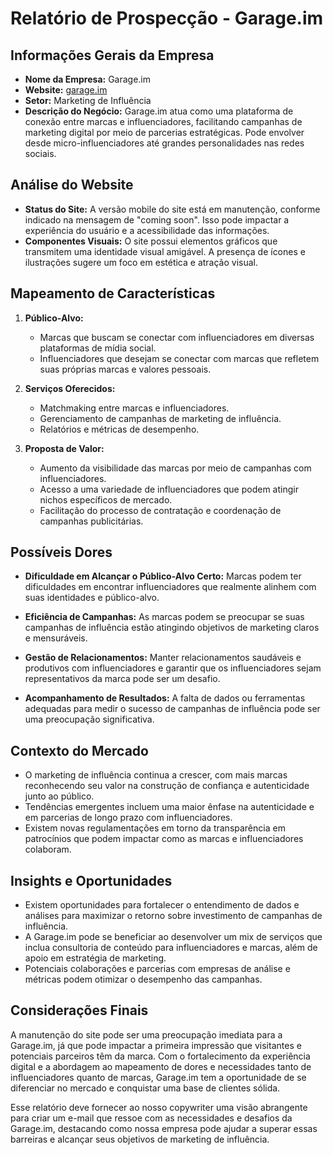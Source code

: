 # Relatório de Prospecção - Garage.im

## Informações Gerais da Empresa

- **Nome da Empresa:** Garage.im
- **Website:** [garage.im](https://garage.im)
- **Setor:** Marketing de Influência
- **Descrição do Negócio:** Garage.im atua como uma plataforma de conexão entre marcas e influenciadores, facilitando campanhas de marketing digital por meio de parcerias estratégicas. Pode envolver desde micro-influenciadores até grandes personalidades nas redes sociais.

## Análise do Website

- **Status do Site:** A versão mobile do site está em manutenção, conforme indicado na mensagem de "coming soon". Isso pode impactar a experiência do usuário e a acessibilidade das informações.
- **Componentes Visuais:** O site possui elementos gráficos que transmitem uma identidade visual amigável. A presença de ícones e ilustrações sugere um foco em estética e atração visual.

## Mapeamento de Características

1. **Público-Alvo:**
   - Marcas que buscam se conectar com influenciadores em diversas plataformas de mídia social.
   - Influenciadores que desejam se conectar com marcas que refletem suas próprias marcas e valores pessoais.

2. **Serviços Oferecidos:**
   - Matchmaking entre marcas e influenciadores.
   - Gerenciamento de campanhas de marketing de influência.
   - Relatórios e métricas de desempenho.

3. **Proposta de Valor:**
   - Aumento da visibilidade das marcas por meio de campanhas com influenciadores.
   - Acesso a uma variedade de influenciadores que podem atingir nichos específicos de mercado.
   - Facilitação do processo de contratação e coordenação de campanhas publicitárias.

## Possíveis Dores

- **Dificuldade em Alcançar o Público-Alvo Certo:** Marcas podem ter dificuldades em encontrar influenciadores que realmente alinhem com suas identidades e público-alvo.
  
- **Eficiência de Campanhas:** As marcas podem se preocupar se suas campanhas de influência estão atingindo objetivos de marketing claros e mensuráveis.

- **Gestão de Relacionamentos:** Manter relacionamentos saudáveis e produtivos com influenciadores e garantir que os influenciadores sejam representativos da marca pode ser um desafio.

- **Acompanhamento de Resultados:** A falta de dados ou ferramentas adequadas para medir o sucesso de campanhas de influência pode ser uma preocupação significativa.

## Contexto do Mercado

- O marketing de influência continua a crescer, com mais marcas reconhecendo seu valor na construção de confiança e autenticidade junto ao público.
- Tendências emergentes incluem uma maior ênfase na autenticidade e em parcerias de longo prazo com influenciadores.
- Existem novas regulamentações em torno da transparência em patrocínios que podem impactar como as marcas e influenciadores colaboram.

## Insights e Oportunidades

- Existem oportunidades para fortalecer o entendimento de dados e análises para maximizar o retorno sobre investimento de campanhas de influência.
- A Garage.im pode se beneficiar ao desenvolver um mix de serviços que inclua consultoria de conteúdo para influenciadores e marcas, além de apoio em estratégia de marketing.
- Potenciais colaborações e parcerias com empresas de análise e métricas podem otimizar o desempenho das campanhas.

## Considerações Finais

A manutenção do site pode ser uma preocupação imediata para a Garage.im, já que pode impactar a primeira impressão que visitantes e potenciais parceiros têm da marca. Com o fortalecimento da experiência digital e a abordagem ao mapeamento de dores e necessidades tanto de influenciadores quanto de marcas, Garage.im tem a oportunidade de se diferenciar no mercado e conquistar uma base de clientes sólida. 

Esse relatório deve fornecer ao nosso copywriter uma visão abrangente para criar um e-mail que ressoe com as necessidades e desafios da Garage.im, destacando como nossa empresa pode ajudar a superar essas barreiras e alcançar seus objetivos de marketing de influência.
